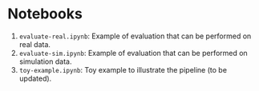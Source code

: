 # Notebooks

1. `evaluate-real.ipynb`: Example of evaluation that can be performed on real data.
2. `evaluate-sim.ipynb`: Example of evaluation that can be performed on simulation data.
3. `toy-example.ipynb`: Toy example to illustrate the pipeline (to be updated).